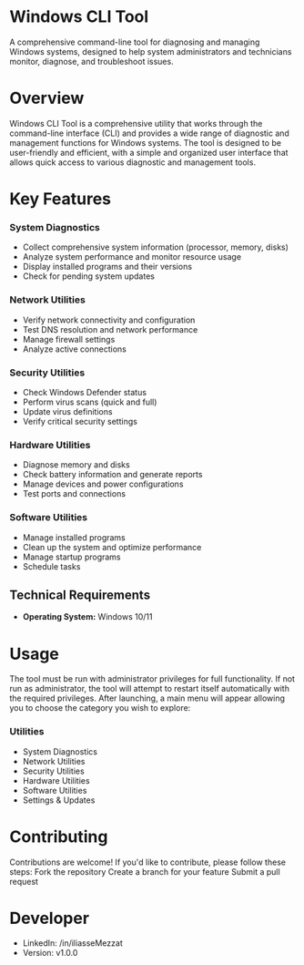 # Windows CLI Tool
A comprehensive command-line tool for diagnosing and managing Windows systems, designed to help system administrators and technicians monitor, diagnose, and troubleshoot issues.

# Overview
Windows CLI Tool is a comprehensive utility that works through the command-line interface (CLI) and provides a wide range of diagnostic and management functions for Windows systems. The tool is designed to be user-friendly and efficient, with a simple and organized user interface that allows quick access to various diagnostic and management tools.

# Key Features

### System Diagnostics
- Collect comprehensive system information (processor, memory, disks)  
- Analyze system performance and monitor resource usage  
- Display installed programs and their versions  
- Check for pending system updates  

### Network Utilities
- Verify network connectivity and configuration  
- Test DNS resolution and network performance  
- Manage firewall settings  
- Analyze active connections  

### Security Utilities
- Check Windows Defender status  
- Perform virus scans (quick and full)  
- Update virus definitions  
- Verify critical security settings  

### Hardware Utilities
- Diagnose memory and disks  
- Check battery information and generate reports  
- Manage devices and power configurations  
- Test ports and connections  

### Software Utilities
- Manage installed programs  
- Clean up the system and optimize performance  
- Manage startup programs  
- Schedule tasks  

## Technical Requirements
- **Operating System:** Windows 10/11


# Usage
The tool must be run with administrator privileges for full functionality. If not run as administrator, the tool will attempt to restart itself automatically with the required privileges.
After launching, a main menu will appear allowing you to choose the category you wish to explore:

### Utilities

- System Diagnostics
- Network Utilities
- Security Utilities
- Hardware Utilities
- Software Utilities
- Settings & Updates


# Contributing
Contributions are welcome! If you'd like to contribute, please follow these steps:
Fork the repository
Create a branch for your feature
Submit a pull request

# Developer
- LinkedIn: /in/iliasseMezzat
- Version: v1.0.0
